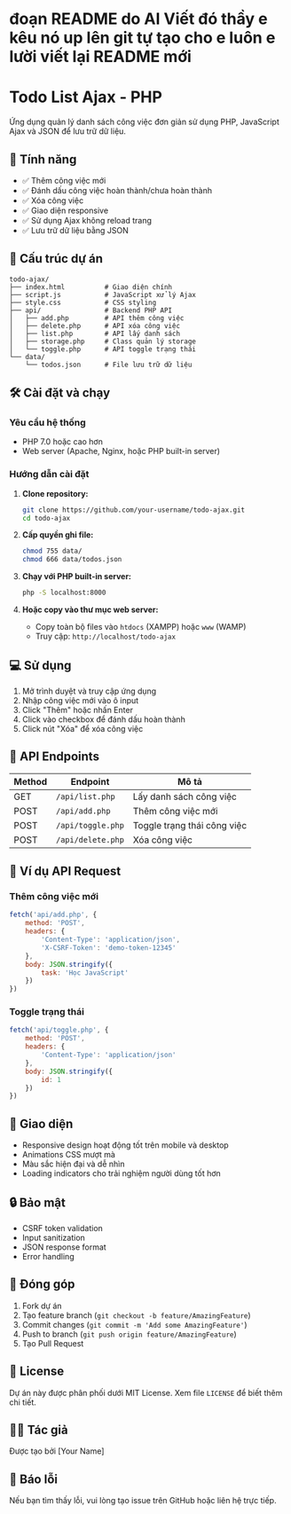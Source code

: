 # đoạn README do AI Viết đó thầy e kêu nó up lên git tự tạo cho e luôn e lười viết lại README mới
# Todo List Ajax - PHP

Ứng dụng quản lý danh sách công việc đơn giản sử dụng PHP, JavaScript Ajax và JSON để lưu trữ dữ liệu.

## 🚀 Tính năng

- ✅ Thêm công việc mới
- ✅ Đánh dấu công việc hoàn thành/chưa hoàn thành
- ✅ Xóa công việc
- ✅ Giao diện responsive
- ✅ Sử dụng Ajax không reload trang
- ✅ Lưu trữ dữ liệu bằng JSON

## 📁 Cấu trúc dự án

```
todo-ajax/
├── index.html          # Giao diện chính
├── script.js           # JavaScript xử lý Ajax
├── style.css           # CSS styling
├── api/                # Backend PHP API
│   ├── add.php         # API thêm công việc
│   ├── delete.php      # API xóa công việc
│   ├── list.php        # API lấy danh sách
│   ├── storage.php     # Class quản lý storage
│   └── toggle.php      # API toggle trạng thái
└── data/
    └── todos.json      # File lưu trữ dữ liệu
```

## 🛠️ Cài đặt và chạy

### Yêu cầu hệ thống
- PHP 7.0 hoặc cao hơn
- Web server (Apache, Nginx, hoặc PHP built-in server)

### Hướng dẫn cài đặt

1. **Clone repository:**
   ```bash
   git clone https://github.com/your-username/todo-ajax.git
   cd todo-ajax
   ```

2. **Cấp quyền ghi file:**
   ```bash
   chmod 755 data/
   chmod 666 data/todos.json
   ```

3. **Chạy với PHP built-in server:**
   ```bash
   php -S localhost:8000
   ```

4. **Hoặc copy vào thư mục web server:**
   - Copy toàn bộ files vào `htdocs` (XAMPP) hoặc `www` (WAMP)
   - Truy cập: `http://localhost/todo-ajax`

## 💻 Sử dụng

1. Mở trình duyệt và truy cập ứng dụng
2. Nhập công việc mới vào ô input
3. Click "Thêm" hoặc nhấn Enter
4. Click vào checkbox để đánh dấu hoàn thành
5. Click nút "Xóa" để xóa công việc

## 🔧 API Endpoints

| Method | Endpoint | Mô tả |
|--------|----------|-------|
| GET | `/api/list.php` | Lấy danh sách công việc |
| POST | `/api/add.php` | Thêm công việc mới |
| POST | `/api/toggle.php` | Toggle trạng thái công việc |
| POST | `/api/delete.php` | Xóa công việc |

## 📝 Ví dụ API Request

### Thêm công việc mới
```javascript
fetch('api/add.php', {
    method: 'POST',
    headers: {
        'Content-Type': 'application/json',
        'X-CSRF-Token': 'demo-token-12345'
    },
    body: JSON.stringify({
        task: 'Học JavaScript'
    })
})
```

### Toggle trạng thái
```javascript
fetch('api/toggle.php', {
    method: 'POST',
    headers: {
        'Content-Type': 'application/json'
    },
    body: JSON.stringify({
        id: 1
    })
})
```

## 🎨 Giao diện

- Responsive design hoạt động tốt trên mobile và desktop
- Animations CSS mượt mà
- Màu sắc hiện đại và dễ nhìn
- Loading indicators cho trải nghiệm người dùng tốt hơn

## 🔒 Bảo mật

- CSRF token validation
- Input sanitization
- JSON response format
- Error handling

## 🤝 Đóng góp

1. Fork dự án
2. Tạo feature branch (`git checkout -b feature/AmazingFeature`)
3. Commit changes (`git commit -m 'Add some AmazingFeature'`)
4. Push to branch (`git push origin feature/AmazingFeature`)
5. Tạo Pull Request

## 📄 License

Dự án này được phân phối dưới MIT License. Xem file `LICENSE` để biết thêm chi tiết.

## 👨‍💻 Tác giả

Được tạo bởi [Your Name]

## 🐛 Báo lỗi

Nếu bạn tìm thấy lỗi, vui lòng tạo issue trên GitHub hoặc liên hệ trực tiếp.
